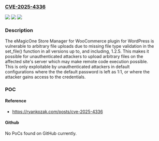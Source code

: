 ### [CVE-2025-4336](https://cve.mitre.org/cgi-bin/cvename.cgi?name=CVE-2025-4336)
![](https://img.shields.io/static/v1?label=Product&message=eMagicOne%20Store%20Manager%20for%20WooCommerce&color=blue)
![](https://img.shields.io/static/v1?label=Version&message=*%3C%3D%201.2.5%20&color=brighgreen)
![](https://img.shields.io/static/v1?label=Vulnerability&message=CWE-434%20Unrestricted%20Upload%20of%20File%20with%20Dangerous%20Type&color=brighgreen)

### Description

The eMagicOne Store Manager for WooCommerce plugin for WordPress is vulnerable to arbitrary file uploads due to missing file type validation in the set_file() function in all versions up to, and including, 1.2.5. This makes it possible for unauthenticated attackers to upload arbitrary files on the affected site's server which may make remote code execution possible. This is only exploitable by unauthenticated attackers in default configurations where the the default password is left as 1:1, or where the attacker gains access to the credentials.

### POC

#### Reference
- https://ryankozak.com/posts/cve-2025-4336

#### Github
No PoCs found on GitHub currently.

